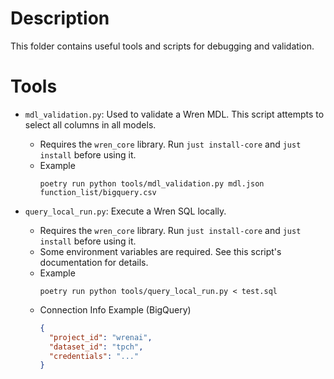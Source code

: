 # Description

This folder contains useful tools and scripts for debugging and validation.

# Tools
- `mdl_validation.py`: Used to validate a Wren MDL. This script attempts to select all columns in all models.
  - Requires the `wren_core` library. Run `just install-core` and `just install` before using it.
  - Example
    ```
    poetry run python tools/mdl_validation.py mdl.json function_list/bigquery.csv
    ```

- `query_local_run.py`: Execute a Wren SQL locally.
  - Requires the `wren_core` library. Run `just install-core` and `just install` before using it.
  - Some environment variables are required. See this script's documentation for details.
  - Example
    ```
    poetry run python tools/query_local_run.py < test.sql
    ```
  - Connection Info Example (BigQuery)
    ```json
    {
      "project_id": "wrenai",
      "dataset_id": "tpch",
      "credentials": "..."
    }
    ```
